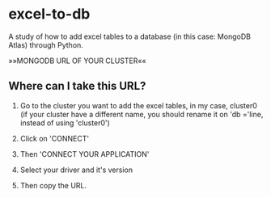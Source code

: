# excel-to-db
A study of how to add excel tables to a database (in this case: MongoDB Atlas) through Python.

»»MONGODB URL OF YOUR CLUSTER««

Where can I take this URL?
--------------------------

1. Go to the cluster you want to add the excel tables, in my case, cluster0 
(if your cluster have a different name, you should rename it on 'db ='line, instead of using 'cluster0')

2. Click on 'CONNECT'

3. Then 'CONNECT YOUR APPLICATION'

4. Select your driver and it's version

5. Then copy the URL.
